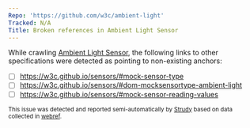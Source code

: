 ```yaml
---
Repo: 'https://github.com/w3c/ambient-light'
Tracked: N/A
Title: Broken references in Ambient Light Sensor
---
```


While crawling [Ambient Light Sensor](https://w3c.github.io/ambient-light/), the following links to other specifications were detected as pointing to non-existing anchors:
* [ ] https://w3c.github.io/sensors/#mock-sensor-type
* [ ] https://w3c.github.io/sensors/#dom-mocksensortype-ambient-light
* [ ] https://w3c.github.io/sensors/#mock-sensor-reading-values

<sub>This issue was detected and reported semi-automatically by [Strudy](https://github.com/w3c/strudy/) based on data collected in [webref](https://github.com/w3c/webref/).</sub>
